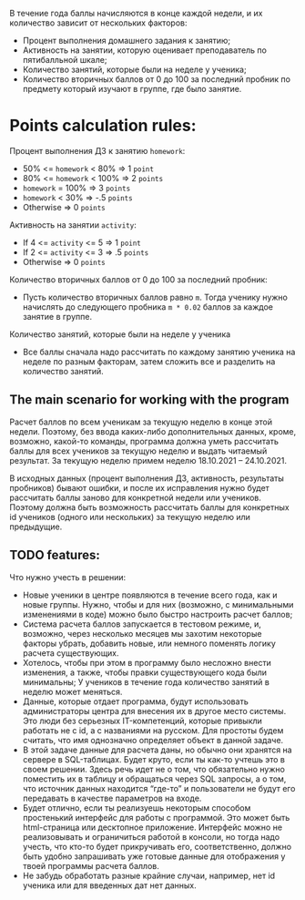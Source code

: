 В течение года баллы начисляются в конце каждой недели, и их количество зависит 
от нескольких факторов:
 - Процент выполнения домашнего задания к занятию;
 - Активность на занятии, которую оценивает преподаватель по пятибалльной шкале;
 - Количество занятий, которые были на неделе у ученика;
 - Количество вторичных баллов от 0 до 100 за последний пробник по предмету который изучают в группе, где было занятие.

# Points calculation rules:
Процент выполнения ДЗ к занятию `homework`:
 - 50% <= `homework` < 80%    => 1   `point`
 - 80% <= `homework` < 100%   => 2   `points`
 - `homework` = 100%          => 3   `points`
 - `homework` < 30%           => -.5 `points`
 - Otherwise                  => 0   `points`

Активность на занятии `activity`:
 - If 4 <= `activity` <= 5    => 1   `point`
 - If 2 <= `activity` <= 3    => .5  `points`
 - Otherwise                  => 0   `points`

Количество вторичных баллов от 0 до 100 за последний пробник:
 - Пусть количество вторичных баллов равно `m`. 
 Тогда ученику нужно начислять до следующего пробника `m * 0.02` баллов за каждое занятие в группе.

Количество занятий, которые были на неделе у ученика
 - Все баллы сначала надо рассчитать по каждому занятию ученика на неделе по разным факторам, 
 затем сложить все и разделить на количество занятий.

## The main scenario for working with the program 
Расчет баллов по всем ученикам за текущую неделю в конце этой недели. 
Поэтому, без ввода каких-либо дополнительных данных, кроме, возможно, какой-то команды, 
программа должна уметь рассчитать баллы для всех учеников за текущую неделю и выдать читаемый результат. 
За текущую неделю примем неделю 18.10.2021 – 24.10.2021.

В исходных данных (процент выполнения ДЗ, активность, результаты пробников) бывают ошибки, 
и после их исправления нужно будет рассчитать баллы заново для конкретной недели или учеников. 
Поэтому должна быть возможность рассчитать баллы для конкретных id 
учеников (одного или нескольких) за текущую неделю или предыдущие.

## TODO features:
Что нужно учесть в решении:
 - Новые ученики в центре появляются в течение всего года, как и новые группы. 
Нужно, чтобы и для них (возможно, с минимальными изменениями в коде) можно 
было быстро настроить расчет баллов;
 - Система расчета баллов запускается в тестовом режиме, и, возможно, через несколько
месяцев мы захотим некоторые факторы убрать, добавить новые, 
или немного поменять логику расчета существующих. 
 - Хотелось, чтобы при этом в программу было несложно внести изменения, а также, чтобы правки существующего кода были минимальны;
У учеников в течение года количество занятий в неделю может меняться.
 - Данные, которые отдает программа, будут использовать администраторы центра 
для внесения их в другое место системы. 
Это люди без серьезных IT-компетенций, которые привыкли работать не с id, 
а с названиями на русском. Для простоты будем считать, что имя однозначно определяет 
объект в данной задаче.
 - В этой задаче данные для расчета даны, но обычно они хранятся на сервере в SQL-таблицах. 
Будет круто, если ты как-то учтешь это в своем решении. 
Здесь речь идет не о том, что обязательно нужно поместить их в таблицу и 
обращаться через SQL запросы, а о том, что источник данных находится “где-то” и 
пользователи не будут его передавать в качестве параметров на входе.
 - Будет отлично, если ты реализуешь некоторым способом простенький интерфейс 
для работы с программой. Это может быть html-страница или десктопное приложение. 
Интерфейс можно не реализовывать и ограничиться работой в консоли, но тогда надо учесть, 
что кто-то будет прикручивать его, соответственно, должно быть удобно запрашивать уже 
готовые данные для отображения у твоей программы расчета баллов. 
 - Не забудь обработать разные крайние случаи, например, нет id ученика или 
для введенных дат нет данных.
